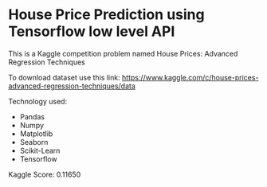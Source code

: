 # House Price Prediction using Tensorflow low level API

This is a Kaggle competition problem named House Prices: Advanced Regression Techniques

To download dataset use this link: https://www.kaggle.com/c/house-prices-advanced-regression-techniques/data

Technology used:
<ul>
  <li>Pandas</li>
  <li>Numpy</li>
  <li>Matplotlib</li>
  <li>Seaborn</li>
  <li>Scikit-Learn</li>
  <li>Tensorflow</li>
</ul>

Kaggle Score: 0.11650
